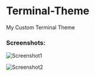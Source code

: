 # Terminal-Theme
My Custom Terminal Theme

### Screenshots:

![Screenshot1](https://raw.githubusercontent.com/abhi094/Terminal-Theme/master/Screenshots/Screenshot1.png)

![Screenshot2](https://raw.githubusercontent.com/abhi094/Terminal-Theme/master/Screenshots/Screenshot2.png)
